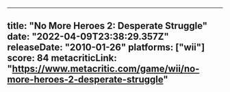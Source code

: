 
---
title: "No More Heroes 2: Desperate Struggle"
date: "2022-04-09T23:38:29.357Z"
releaseDate: "2010-01-26"
platforms: ["wii"]
score: 84
metacriticLink: "https://www.metacritic.com/game/wii/no-more-heroes-2-desperate-struggle"
---
